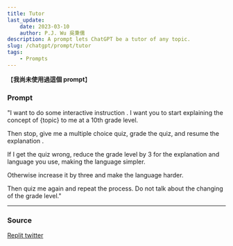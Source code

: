 ```yaml
---
title: Tutor
last_update:
    date: 2023-03-10
    author: P.J. Wu 吳秉儒
description: A prompt lets ChatGPT be a tutor of any topic. 
slug: /chatgpt/prompt/tutor
tags:
    - Prompts
---
```


【**我尚未使用過這個 prompt**】

### Prompt
"I want to do some interactive instruction . I want you to start explaining the concept of {topic} to me at a 10th grade level. 

Then stop, give me a multiple choice quiz, grade the quiz, and resume the explanation . 

If I get the quiz wrong, reduce the grade level by 3 for the explanation and language you use, making the language simpler. 

Otherwise increase it by three and make the language harder. 

Then quiz me again and repeat the process. Do not talk about the changing of the grade level."

---

### Source
[Replit twitter](https://twitter.com/Replit/status/1634298303469744136)